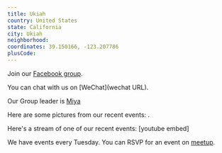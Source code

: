 ```yaml
---
title: Ukiah
country: United States
state: California
city: Ukiah
neighborhood: 
coordinates: 39.150166, -123.207786
plusCode:
---
```

Join our [Facebook group](https://www.facebook.com/groups/free.code.camp.ukiah).

You can chat with us on [WeChat](wechat URL).

Our Group leader is [Miya](freecodecamp.org/miya)

Here are some pictures from our recent events:
![]().

Here's a stream of one of our recent events:
[youtube embed]

We have events every Tuesday. You can RSVP for an event on [meetup](meetupurl).

